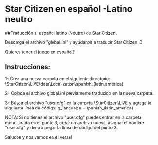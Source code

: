 # Star Citizen en español -Latino neutro
##Traducción al español latino (Neutro) de Star Citizen.

Descarga el archivo "global.ini" y ayúdanos a traducir Star Citizen :D

Quieres tener el juego en español?

## Instrucciones:

1- Crea una nueva carpeta en el siguiente directorio: \StarCitizen\LIVE\data\Localization\spanish_(latin_america)  

2- Coloca el archivo global.ini previamente traducido en la nueva carpeta.  

3- Búsca el archivo "user.cfg" en la carpeta \StarCitizen\LIVE y agrega la siguiente línea de código: g_language = spanish_(latin_america)  

NOTA: Si no tienes el archivo "user.cfg" puedes entrar en la carpeta mencionada en el punto 3, crear un archivo nuevo, asignar el nombre "user.cfg" y dentro pegar la línea de código del punto 3.  

Saludos y nos vemos en el verse!
